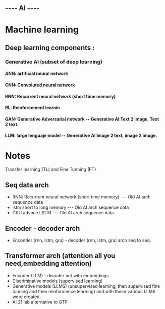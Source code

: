 ---- AI ----
------------
# Machine learning
## Deep learning components :
### Generative AI (subset of deep learning)
#### ANN: artificial neural network
#### CNN: Convoluted neural network
#### RNN: Recurrent neural network (short time memory) 
#### RL: Reinforcement learnin
#### GAN: Generative Adversarial network  -- Generative AI  Text 2 image, Text 2 text.
#### LLM: large lenguaje model            -- Generative AI  Image 2 text, image 2 image.

# Notes
Transfer learning (TL) and Fine Tunning (FT)
## Seq data arch
* RNN: Recurrent neural network (short time memory)  ---  Old AI arch sequence data
* lstm short to long memory                          ---  Old AI arch sequence data
* GRU advace LSTM                                    ---  Old AI arch sequence data
## Encoder - decoder arch
* Enconder (rnn,  lstm, gru) - decoder (rnn,  lstm, gru) arch seq to seq.
## Transformer arch (attention all you need,embedding attention)
* Encoder (LLM) - decoder but with embeddings
* Discriminative models (supervised learning)
* Generative models (LLMS) (unsupervised learning, then supervised fine tunning and then reinformence learning) and with these various LLMS were created.
* AI 21 lab alternative to GTP 
  


